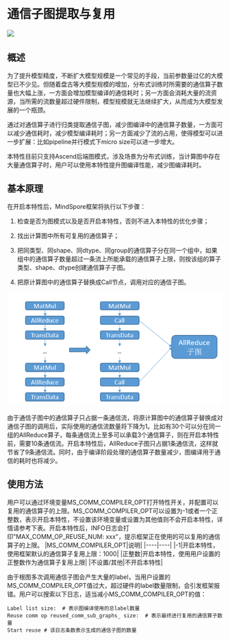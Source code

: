 # 通信子图提取与复用

<a href="https://gitee.com/mindspore/docs/blob/r2.1/tutorials/experts/source_zh_cn/parallel/comm_subgraph.md" target="_blank"><img src="https://mindspore-website.obs.cn-north-4.myhuaweicloud.com/website-images/r2.1/resource/_static/logo_source.png"></a>

## 概述

为了提升模型精度，不断扩大模型规模是一个常见的手段，当前参数量过亿的大模型已不少见。但随着盘古等大模型规模的增加，分布式训练时所需要的通信算子数量也大幅上涨，一方面会增加模型编译的通信耗时；另一方面会消耗大量的流资源，当所需的流数量超过硬件限制，模型规模就无法继续扩大，从而成为大模型发展的一个瓶颈。

通过对通信算子进行归类提取通信子图，减少图编译中的通信算子数量，一方面可以减少通信耗时，减少模型编译耗时；另一方面减少了流的占用，使得模型可以进一步扩展：比如pipeline并行模式下micro size可以进一步增大。

本特性目前只支持Ascend后端图模式，涉及场景为分布式训练，当计算图中存在大量通信算子时，用户可以使用本特性提升图编译性能，减少图编译耗时。

## 基本原理

在开启本特性后，MindSpore框架将执行以下步骤：

1. 检查是否为图模式以及是否开启本特性，否则不进入本特性的优化步骤；

2. 找出计算图中所有可复用的通信算子；

3. 把同类型、同shape、同dtype、同group的通信算子分在同一个组中，如果组中的通信算子数量超过一条流上所能承载的通信算子上限，则按该组的算子类型、shape、dtype创建通信算子子图。

4. 把原计算图中的通信算子替换成Call节点，调用对应的通信子图。

![Comm Subgraph Reuse Description](./images/comm_subgraph.png)

由于通信子图中的通信算子只占据一条通信流，将原计算图中的通信算子替换成对通信子图的调用后，实际使用的通信流数量将下降为1。比如有30个可以分在同一组的AllReduce算子，每条通信流上至多可以承载3个通信算子，则在开启本特性前，需要10条通信流。开启本特性后，AllReduce子图只占据1条通信流，这样就节省了9条通信流。同时，由于编译阶段处理的通信算子数量减少，图编译用于通信的耗时也将减少。

## 使用方法

用户可以通过环境变量MS_COMM_COMPILER_OPT打开特性开关，并配置可以复用的通信算子的上限。MS_COMM_COMPILER_OPT可以设置为-1或者一个正整数，表示开启本特性，不设置该环境变量或设置为其他值则不会开启本特性，详情请参考下表。开启本特性后，INFO日志会打印"MAX_COMM_OP_REUSE_NUM: xxx"，提示框架正在使用的可以复用的通信算子的上限。
|MS_COMM_COMPILER_OPT|说明|
|----|----|
|-1|开启本特性，使用框架默认的通信算子复用上限：1000|
|正整数|开启本特性，使用用户设置的正整数作为通信算子复用上限|
|不设置/其他|不开启本特性|

由于根图多次调用通信子图会产生大量的label，当用户设置的MS_COMM_COMPILER_OPT值过大，超过硬件的label数量限制，会引发框架报错。用户可以搜索以下日志，适当减小MS_COMM_COMPILER_OPT的值：

```shell
Label list size:  # 表示图编译使用的总label数量
Reuse comm op reused_comm_sub_graphs_ size:  # 表示最终进行复用的通信算子数量
Start reuse # 该日志条数表示生成的通信子图的数量
```
